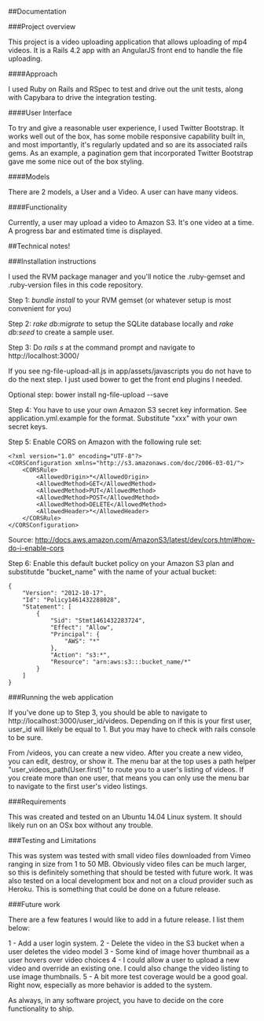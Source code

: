 ##Documentation

###Project overview

This project is a video uploading application that allows uploading of mp4 videos.  It is a Rails 4.2 app with an AngularJS front end to handle the file uploading.

####Approach

I used Ruby on Rails and RSpec to test and drive out the unit tests, along with Capybara to drive the integration testing.

####User Interface

To try and give a reasonable user experience, I used Twitter Bootstrap. It works well out of the box, has some mobile responsive capability built in, and most importantly, it's regularly updated and so are its associated rails gems. As an example, a pagination gem that incorporated Twitter Bootstrap gave me some nice out of the box styling.

####Models

There are 2 models, a User and a Video. A user can have many videos.

####Functionality

Currently, a user may upload a video to Amazon S3. It's one video at a time. A progress bar and estimated time is displayed.

##Technical notes!

###Installation instructions

I used the RVM package manager and you'll notice the .ruby-gemset and .ruby-version files in this code repository.

Step 1: *bundle install* to your RVM gemset (or whatever setup is most convenient for you)

Step 2: *rake db:migrate* to setup the SQLite database locally and *rake db:seed* to create a sample user.

Step 3: Do *rails s* at the command prompt and navigate to http://localhost:3000/

If you see ng-file-upload-all.js in app/assets/javascripts you do not have to do the next step. I just used bower to get the front end plugins I needed.

  Optional step: bower install ng-file-upload --save

Step 4: You have to use your own Amazon S3 secret key information.  See application.yml.example for the format.  Substitute "xxx" with your own secret keys.

Step 5: Enable CORS on Amazon with the following rule set:

```
<?xml version="1.0" encoding="UTF-8"?>
<CORSConfiguration xmlns="http://s3.amazonaws.com/doc/2006-03-01/">
    <CORSRule>
        <AllowedOrigin>*</AllowedOrigin>
        <AllowedMethod>GET</AllowedMethod>
        <AllowedMethod>PUT</AllowedMethod>
        <AllowedMethod>POST</AllowedMethod>
        <AllowedMethod>DELETE</AllowedMethod>
        <AllowedHeader>*</AllowedHeader>
    </CORSRule>
</CORSConfiguration>
```
Source: http://docs.aws.amazon.com/AmazonS3/latest/dev/cors.html#how-do-i-enable-cors

Step 6: Enable this default bucket policy on your Amazon S3 plan and substitutde "bucket_name" with the name of your actual bucket:

```
{
	"Version": "2012-10-17",
	"Id": "Policy1461432288028",
	"Statement": [
		{
			"Sid": "Stmt1461432283724",
			"Effect": "Allow",
			"Principal": {
				"AWS": "*"
			},
			"Action": "s3:*",
			"Resource": "arn:aws:s3:::bucket_name/*"
		}
	]
}
```

###Running the web application

If you've done up to Step 3, you should be able to navigate to http://localhost:3000/user_id/videos. Depending on if this is your first user, user_id will likely be equal to 1. But you may have to check with rails console to be sure.

From /videos, you can create a new video. After you create a new video, you can edit, destroy, or show it. The menu bar at the top uses a path helper "user_videos_path(User.first)" to route you to a user's listing of videos. If you create more than one user, that means you can only use the menu bar to navigate to the first user's video listings.

###Requirements

This was created and tested on an Ubuntu 14.04 Linux system.  It should likely run on an OSx box without any trouble.

###Testing and Limitations

This was system was tested with small video files downloaded from Vimeo ranging in size from 1 to 50 MB.  Obviously video files can be much larger, so this is definitely something that should be tested with future work. It was also tested on a local development box and not on a cloud provider such as Heroku. This is something that could be done on a future release.

###Future work

There are a few features I would like to add in a future release. I list them below:

1 - Add a user login system.
2 - Delete the video in the S3 bucket when a user deletes the video model
3 - Some kind of image hover thumbnail as a user hovers over video choices
4 - I could allow a user to upload a new video and override an existing one. I could also change the video listing to use image thumbnails.
5 - A bit more test coverage would be a good goal. Right now, especially as more behavior is added to the system.

As always, in any software project, you have to decide on the core functionality to ship.
